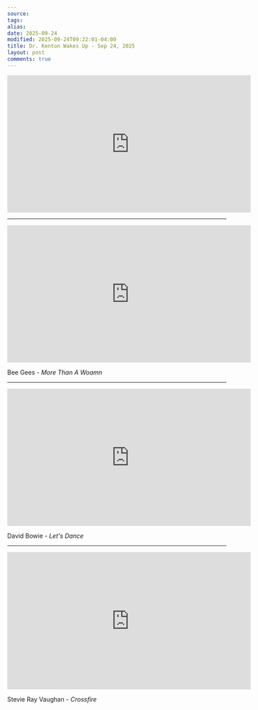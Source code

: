 ```yaml
---
source:
tags:
alias:
date: 2025-09-24
modified: 2025-09-24T09:22:01-04:00
title: Dr. Kenton Wakes Up - Sep 24, 2025
layout: post
comments: true
---
```


  

<iframe width="560" height="315" src="https://www.youtube.com/embed/MEOGzf-_9mU" title="YouTube video player" frameborder="0" allow="accelerometer; autoplay; clipboard-write; encrypted-media; gyroscope; picture-in-picture; web-share" allowfullscreen></iframe>

<!-- <img src="{{site.baseurl}}/images/[REPLACE]" width="560"> -->

---

<iframe width="560" height="315" src="https://www.youtube.com/embed/uQ9_MwZIaoc?si=v06nDFGBmtMjDEK_" title="YouTube video player" frameborder="0" allow="accelerometer; autoplay; clipboard-write; encrypted-media; gyroscope; picture-in-picture; web-share" referrerpolicy="strict-origin-when-cross-origin" allowfullscreen></iframe>

Bee Gees - *More Than A Woamn*

---


<iframe width="560" height="315" src="https://www.youtube.com/embed/VbD_kBJc_gI?si=-7rss8dzVrQOlLOX" title="YouTube video player" frameborder="0" allow="accelerometer; autoplay; clipboard-write; encrypted-media; gyroscope; picture-in-picture; web-share" referrerpolicy="strict-origin-when-cross-origin" allowfullscreen></iframe>

David Bowie - *Let's Dance*

---


<iframe width="560" height="315" src="https://www.youtube.com/embed/F73EcycGCO8?si=w_oGZIVKXufadl_w" title="YouTube video player" frameborder="0" allow="accelerometer; autoplay; clipboard-write; encrypted-media; gyroscope; picture-in-picture; web-share" referrerpolicy="strict-origin-when-cross-origin" allowfullscreen></iframe>

Stevie Ray Vaughan - *Crossfire*